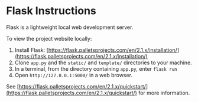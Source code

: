 # Flask Instructions #

Flask is a lightweight local web development server.

To view the project website locally:
 1. Install Flask: [https://flask.palletsprojects.com/en/2.1.x/installation/](https://flask.palletsprojects.com/en/2.1.x/installation/)
 2. Clone `app.py` and the `static/` and `template/` directories to your machine.
 3. In a terminal, from the directory containing `app.py`, enter `flask run`
 4. Open `http://127.0.0.1:5000/` in a web browser.

See [https://flask.palletsprojects.com/en/2.1.x/quickstart/](https://flask.palletsprojects.com/en/2.1.x/quickstart/) for more information. 
